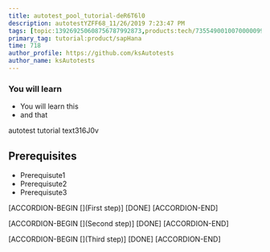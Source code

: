 ```yaml
---
title: autotest_pool_tutorial-deR6T6l0
description: autotestYZFF68_11/26/2019 7:23:47 PM
tags: [topic:139269250608756787992873,products:tech/73554900100700000996,tutorial:experience/advanced]
primary_tag: tutorial:product/sapHana
time: 718
author_profile: https://github.com/ksAutotests
author_name: ksAutotests
---
```

### You will learn
- You will learn this
- and that

autotest tutorial text316J0v

## Prerequisites
- Prerequisute1
- Prerequisute2
- Prerequisute3

[ACCORDION-BEGIN [](First step)]
[DONE]
[ACCORDION-END]

[ACCORDION-BEGIN [](Second step)]
[DONE]
[ACCORDION-END]

[ACCORDION-BEGIN [](Third step)]
[DONE]
[ACCORDION-END]

